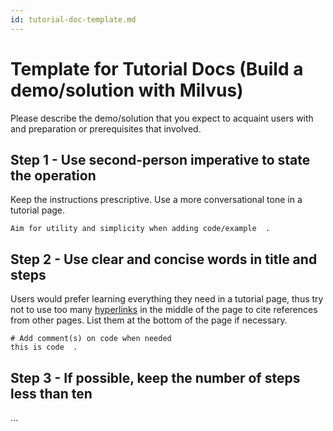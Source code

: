```yaml
---
id: tutorial-doc-template.md
---
```


# Template for Tutorial Docs (Build a demo/solution with Milvus)

Please describe the demo/solution that you expect to acquaint users with and preparation or prerequisites that involved.

## Step 1 - Use second-person imperative to state the operation

Keep the instructions prescriptive. Use a more conversational tone in a tutorial page.

```
Aim for utility and simplicity when adding code/example  .
```

 

## Step 2 - Use clear and concise words in title and steps

Users would prefer learning everything they need in a tutorial page, thus try not to use too many [hyperlinks](the-url-of-the-page) in the middle of the page to cite references from other pages. List them at the bottom of the page if necessary. 

```
# Add comment(s) on code when needed
this is code  .
```



## Step 3 - If possible, keep the number of steps less than ten

...

